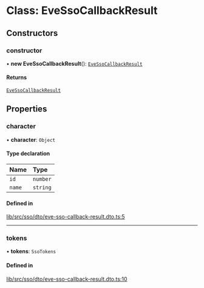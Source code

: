# Class: EveSsoCallbackResult

## Constructors

### constructor

• **new EveSsoCallbackResult**(): [`EveSsoCallbackResult`](EveSsoCallbackResult.md)

#### Returns

[`EveSsoCallbackResult`](EveSsoCallbackResult.md)

## Properties

### character

• **character**: `Object`

#### Type declaration

| Name | Type |
| :------ | :------ |
| `id` | `number` |
| `name` | `string` |

#### Defined in

[lib/src/sso/dto/eve-sso-callback-result.dto.ts:5](https://github.com/joonashak/nestjs-eve-auth/blob/2fa8073/lib/src/sso/dto/eve-sso-callback-result.dto.ts#L5)

___

### tokens

• **tokens**: `SsoTokens`

#### Defined in

[lib/src/sso/dto/eve-sso-callback-result.dto.ts:10](https://github.com/joonashak/nestjs-eve-auth/blob/2fa8073/lib/src/sso/dto/eve-sso-callback-result.dto.ts#L10)
